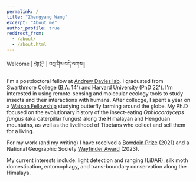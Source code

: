 ```yaml
---
permalink: /
title: "Zhengyang Wang"
excerpt: "About me"
author_profile: true
redirect_from: 
  - /about/
  - /about.html
---
```


Welcome &#124; 你好 &#124; བཀྲ་ཤིས་བདེ་ལགས།།

I'm a postdoctoral fellow at [Andrew Davies lab](https://davieslab.oeb.harvard.edu/). I graduated from Swarthmore College (B.A. 14') and Harvard University (PhD 22'). I'm interested in using remote-sensing and molecular ecology tools to study insects and their interactions with humans. After collecge, I spent a year on a [Watson Fellowship](https://en.wikipedia.org/wiki/Watson_Foundation) studying butterfly farming around the globe. My Ph.D focused on the evolutionary history of the insect-eating <em>Ophiocordyceps fungus</em> (aka caterpillar fungus) along the Himalayan and Hengduan mountains, as well as the livelihood of Tibetans who collect and sell them for a living. 

For my work (and my writing) I have received a [Bowdoin Prize](https://en.wikipedia.org/wiki/Bowdoin_Prizes) (2021) and a National Geographic Society [Wayfinder Award](https://blog.nationalgeographic.org/2023/05/31/the-national-geographic-society-announces-the-2023-wayfinder-award-recipients/) (2023).

My current interests include: light detection and ranging (LiDAR), silk moth domestication, entomophagy, and trans-boundary conservation along the Himalaya. 



